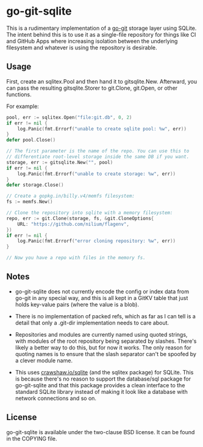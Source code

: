 go-git-sqlite
=============

This is a rudimentary implementation of a [go-git][] storage layer using SQLite.
The intent behind this is to use it as a single-file repository for things like
CI and GitHub Apps where increasing isolation between the underlying filesystem
and whatever is using the repository is desirable.

[go-git]: https://github.com/src-d/go-git/


Usage
-----

First, create an sqlitex.Pool and then hand it to gitsqlite.New. Afterward, you can
pass the resulting gitsqlite.Storer to git.Clone, git.Open, or other functions.

For example:

```go
pool, err := sqlitex.Open("file:git.db", 0, 2)
if err != nil {
	log.Panic(fmt.Errorf("unable to create sqlite pool: %w", err))
}
defer pool.Close()

// The first parameter is the name of the repo. You can use this to
// differentiate root-level storage inside the same DB if you want.
storage, err := gitsqlite.New("", pool)
if err != nil {
	log.Panic(fmt.Errorf("unable to create storage: %w", err))
}
defer storage.Close()

// Create a gopkg.in/billy.v4/memfs filesystem:
fs := memfs.New()

// Clone the repository into sqlite with a memory filesystem:
repo, err := git.Clone(storage, fs, &git.CloneOptions{
	URL: "https://github.com/nilium/flagenv",
})
if err != nil {
	log.Panic(fmt.Errorf("error cloning repository: %w", err))
}

// Now you have a repo with files in the memory fs.
```


Notes
-----

  - go-git-sqlite does not currently encode the config or index data from go-git
    in any special way, and this is all kept in a GitKV table that just holds
    key-value pairs (where the value is a blob).

  - There is no implementation of packed refs, which as far as I can tell is
    a detail that only a .git-dir implementation needs to care about.

  - Repositories and modules are currently named using quoted strings, with
    modules of the root repository being separated by slashes. There's likely
    a better way to do this, but for now it works. The only reason for quoting
    names is to ensure that the slash separator can't be spoofed by a clever
    module name.

  - This uses [crawshaw.io/sqlite][] (and the sqlitex package) for SQLite. This
    is because there's no reason to support the database/sql package for
    go-git-sqlite and that this package provides a clean interface to the
    standard SQLite library instead of making it look like a database with
    network connections and so on.

[crawshaw.io/sqlite]: https://crawshaw.io/sqlite


License
-------

go-git-sqlite is available under the two-clause BSD license. It can be found in
the COPYING file.
